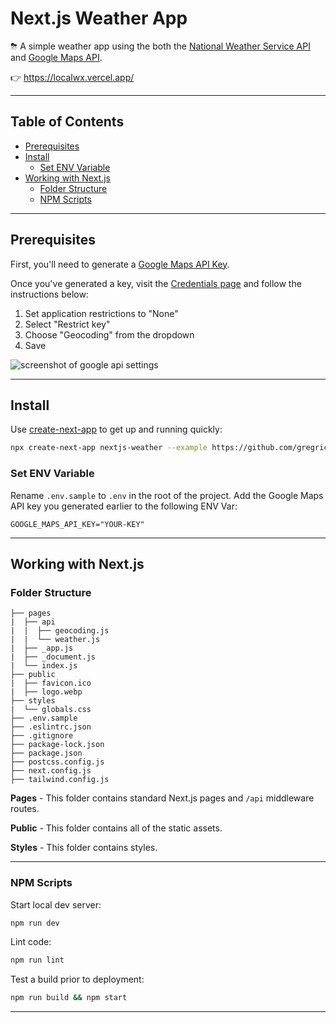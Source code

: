 # Next.js Weather App <!-- omit in toc -->

⛈ A simple weather app using the both the [National Weather Service API](https://weather-gov.github.io/api/general-faqs) and [Google Maps API](https://developers.google.com/maps/documentation/geocoding/overview).

👉 <https://localwx.vercel.app/>

---

## Table of Contents <!-- omit in toc -->

- [Prerequisites](#prerequisites)
- [Install](#install)
    - [Set ENV Variable](#set-env-variable)
- [Working with Next.js](#working-with-nextjs)
    - [Folder Structure](#folder-structure)
    - [NPM Scripts](#npm-scripts)

---

## Prerequisites

First, you'll need to generate a [Google Maps API Key](https://developers.google.com/maps/documentation/geocoding/get-api-key).

Once you've generated a key, visit the [Credentials page](https://console.cloud.google.com/apis/credentials) and follow the instructions below:

1. Set application restrictions to "None"
2. Select "Restrict key"
3. Choose "Geocoding" from the dropdown
4. Save

![screenshot of google api settings](https://dl.dropbox.com/s/56yhq22gvdip9gf/Screen%20Shot%202022-01-10%20at%2012.50.11.png?dl=0)

---

## Install

Use [create-next-app](https://www.npmjs.com/package/create-next-app) to get up and running quickly:

```bash
npx create-next-app nextjs-weather --example https://github.com/gregrickaby/nextjs-weather
```

### Set ENV Variable

Rename `.env.sample` to `.env` in the root of the project. Add the Google Maps API key you generated earlier to the following ENV Var:

```text
GOOGLE_MAPS_API_KEY="YOUR-KEY"
```

---

## Working with Next.js

### Folder Structure

```text
├── pages
|  ├── api
|  |  ├── geocoding.js
|  |  └── weather.js
|  ├── _app.js
|  ├── _document.js
|  └── index.js
├── public
|  ├── favicon.ico
|  ├── logo.webp
├── styles
|  └── globals.css
├── .env.sample
├── .eslintrc.json
├── .gitignore
├── package-lock.json
├── package.json
├── postcss.config.js
├── next.config.js
├── tailwind.config.js
```

**Pages** - This folder contains standard Next.js pages and `/api` middleware routes.

**Public** - This folder contains all of the static assets.

**Styles** - This folder contains styles.

---

### NPM Scripts

Start local dev server:

```bash
npm run dev
```

Lint code:

```bash
npm run lint
```

Test a build prior to deployment:

```bash
npm run build && npm start
```

---
